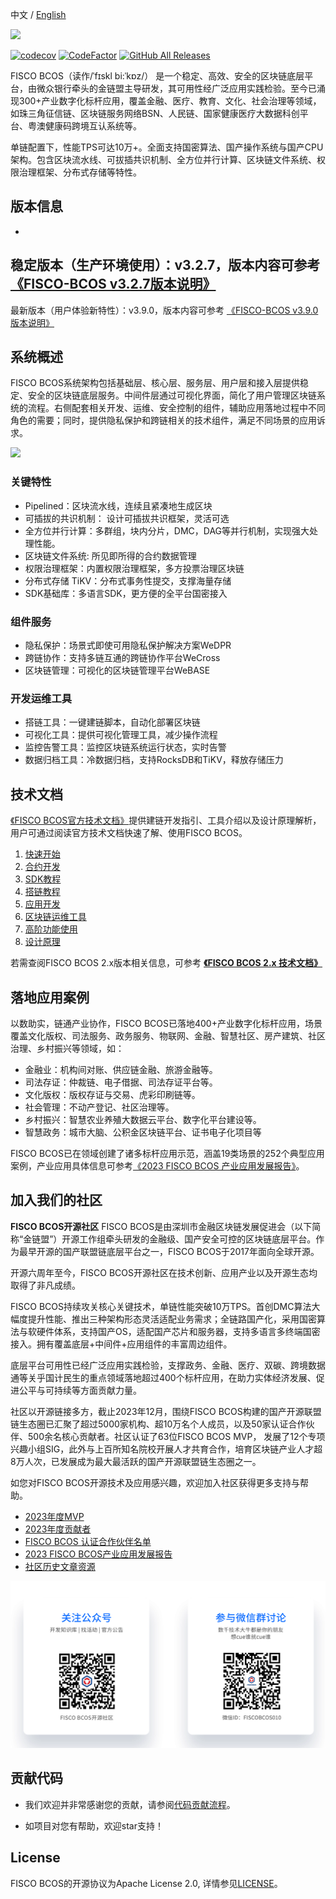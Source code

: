 中文 / [English](docs/README_EN.md)

![](./docs/FISCO_BCOS_Logo.svg)

[![codecov](https://codecov.io/gh/FISCO-BCOS/FISCO-BCOS/branch/master/graph/badge.svg)](https://codecov.io/gh/FISCO-BCOS/FISCO-BCOS)
[![CodeFactor](https://www.codefactor.io/repository/github/fisco-bcos/FISCO-BCOS/badge)](https://www.codefactor.io/repository/github/fisco-bcos/FISCO-BCOS)
[![GitHub All Releases](https://img.shields.io/github/downloads/FISCO-BCOS/FISCO-BCOS/total.svg)](https://github.com/FISCO-BCOS/FISCO-BCOS)

FISCO BCOS（读作/ˈfɪskl bi:ˈkɒz/） 是一个稳定、高效、安全的区块链底层平台，由微众银行牵头的金链盟主导研发，其可用性经广泛应用实践检验。至今已涌现300+产业数字化标杆应用，覆盖金融、医疗、教育、文化、社会治理等领域，如珠三角征信链、区块链服务网络BSN、人民链、国家健康医疗大数据科创平台、粤澳健康码跨境互认系统等。

单链配置下，性能TPS可达10万+。全面支持国密算法、国产操作系统与国产CPU架构。包含区块流水线、可拔插共识机制、全方位并行计算、区块链文件系统、权限治理框架、分布式存储等特性。

## 版本信息
-
稳定版本（生产环境使用）：v3.2.7，版本内容可参考[《FISCO-BCOS v3.2.7版本说明》](https://github.com/FISCO-BCOS/FISCO-BCOS/releases/tag/v3.2.7)
-
最新版本（用户体验新特性）：v3.9.0，版本内容可参考 [《FISCO-BCOS v3.9.0版本说明》](https://github.com/FISCO-BCOS/FISCO-BCOS/releases/tag/v3.9.0)

## 系统概述
FISCO BCOS系统架构包括基础层、核心层、服务层、用户层和接入层提供稳定、安全的区块链底层服务。中间件层通过可视化界面，简化了用户管理区块链系统的流程。右侧配套相关开发、运维、安全控制的组件，辅助应用落地过程中不同角色的需要；同时，提供隐私保护和跨链相关的技术组件，满足不同场景的应用诉求。

![](https://osp-1257653870.cos.ap-guangzhou.myqcloud.com/FISCO-BCOS/document/latest/zh_CN/_images/Technical-Architecture.png)

### 关键特性

- Pipelined：区块流水线，连续且紧凑地生成区块
- 可插拔的共识机制： 设计可插拔共识框架，灵活可选
- 全方位并行计算：多群组，块内分片，DMC，DAG等并行机制，实现强大处理性能。
- 区块链文件系统: 所见即所得的合约数据管理
- 权限治理框架：内置权限治理框架，多方投票治理区块链
- 分布式存储 TiKV：分布式事务性提交，支撑海量存储
- SDK基础库：多语言SDK，更方便的全平台国密接入

### 组件服务

- 隐私保护：场景式即使可用隐私保护解决方案WeDPR
- 跨链协作：支持多链互通的跨链协作平台WeCross
- 区块链管理：可视化的区块链管理平台WeBASE

### 开发运维工具
- 搭链工具：一键建链脚本，自动化部署区块链
- 可视化工具：提供可视化管理工具，减少操作流程
- 监控告警工具：监控区块链系统运行状态，实时告警
- 数据归档工具：冷数据归档，支持RocksDB和TiKV，释放存储压力


## 技术文档
[《FISCO BCOS官方技术文档》](https://fisco-bcos-doc.readthedocs.io/zh_CN/latest/index.html)提供建链开发指引、工具介绍以及设计原理解析，用户可通过阅读官方技术文档快速了解、使用FISCO BCOS。
1. [快速开始](https://fisco-bcos-doc.readthedocs.io/zh_CN/latest/docs/quick_start/hardware_requirements.html)
2. [合约开发](https://fisco-bcos-doc.readthedocs.io/zh_CN/latest/docs/contract_develop/solidity_develop.html)
3. [SDK教程](https://fisco-bcos-doc.readthedocs.io/zh_CN/latest/docs/sdk/index.html)
4. [搭链教程](https://fisco-bcos-doc.readthedocs.io/zh_CN/latest/docs/tutorial/air/index.html)
5. [应用开发](https://fisco-bcos-doc.readthedocs.io/zh_CN/latest/docs/develop/index.html)
6. [区块链运维工具](https://fisco-bcos-doc.readthedocs.io/zh_CN/latest/docs/operation_and_maintenance/build_chain.html)
7. [高阶功能使用](https://fisco-bcos-doc.readthedocs.io/zh_CN/latest/docs/advanced_function/safety.html)
8. [设计原理](https://fisco-bcos-doc.readthedocs.io/zh_CN/latest/docs/design/architecture.html)


若需查阅FISCO BCOS 2.x版本相关信息，可参考 **[《FISCO BCOS 2.x 技术文档》](https://fisco-bcos-documentation.readthedocs.io/zh_CN/latest/)**


## 落地应用案例

以数助实，链通产业协作，FISCO BCOS已落地400+产业数字化标杆应用，场景覆盖文化版权、司法服务、政务服务、物联网、金融、智慧社区、房产建筑、社区治理、乡村振兴等领域，如：

- 金融业：机构间对账、供应链金融、旅游金融等。
- 司法存证：仲裁链、电子借据、司法存证平台等。
- 文化版权：版权存证与交易、虎彩印刷链等。
- 社会管理：不动产登记、社区治理等。
- 乡村振兴：智慧农业养殖大数据云平台、数字化平台建设等。
- 智慧政务：城市大脑、公积金区块链平台、证书电子化项目等

FISCO
BCOS已在领域创建了诸多标杆应用示范，涵盖19类场景的252个典型应用案例，产业应用具体信息可参考[《2023 FISCO BCOS 产业应用发展报告》](https://mp.weixin.qq.com/s/hyEdSluUSG-iUZDR2PO_Ew)。

## 加入我们的社区

**FISCO BCOS开源社区**
FISCO BCOS是由深圳市金融区块链发展促进会（以下简称“金链盟”）开源工作组牵头研发的金融级、国产安全可控的区块链底层平台。作为最早开源的国产联盟链底层平台之一，FISCO
BCOS于2017年面向全球开源。

开源六周年至今，FISCO BCOS开源社区在技术创新、应用产业以及开源生态均取得了非凡成绩。

FISCO
BCOS持续攻关核心关键技术，单链性能突破10万TPS。首创DMC算法大幅度提升性能、推出三种架构形态灵活适配业务需求；全链路国产化，采用国密算法与软硬件体系，支持国产OS，适配国产芯片和服务器，支持多语言多终端国密接入。拥有覆盖底层+中间件+应用组件的丰富周边组件。

底层平台可用性已经广泛应用实践检验，支撑政务、金融、医疗、双碳、跨境数据通等关乎国计民生的重点领域落地超过400个标杆应用，在助力实体经济发展、促进公平与可持续等方面贡献力量。

社区以开源链接多方，截止2023年12月，围绕FISCO
BCOS构建的国产开源联盟链生态圈已汇聚了超过5000家机构、超10万名个人成员，以及50家认证合作伙伴、500余名核心贡献者。社区认证了63位FISCO
BCOS MVP， 发展了12个专项兴趣小组SIG，此外与上百所知名院校开展人才共育合作，培育区块链产业人才超8万人次，已发展成为最大最活跃的国产开源联盟链生态圈之一。

如您对FISCO BCOS开源技术及应用感兴趣，欢迎加入社区获得更多支持与帮助。

- [2023年度MVP](https://fisco-bcos-doc.readthedocs.io/zh_CN/latest/docs/community/MVP_list_new.html)
- [2023年度贡献者](https://fisco-bcos-doc.readthedocs.io/zh_CN/latest/docs/community/contributor_list_new.html)
- [FISCO BCOS 认证合作伙伴名单](https://mp.weixin.qq.com/s/A-gH2SJNQPDLgnhSGyuYDg)
- [2023 FISCO BCOS产业应用发展报告](https://mp.weixin.qq.com/s/hyEdSluUSG-iUZDR2PO_Ew)
- [社区历史文章资源](https://fisco-bcos-doc.readthedocs.io/zh_CN/latest/docs/articles/index.html)

![](https://raw.githubusercontent.com/FISCO-BCOS/LargeFiles/master/images/QR_image.png)

## 贡献代码

- 我们欢迎并非常感谢您的贡献，请参阅[代码贡献流程](https://fisco-bcos-doc.readthedocs.io/zh_CN/latest/docs/community/pr.html#)。

- 如项目对您有帮助，欢迎star支持！

## License

FISCO BCOS的开源协议为Apache License 2.0, 详情参见[LICENSE](LICENSE)。

